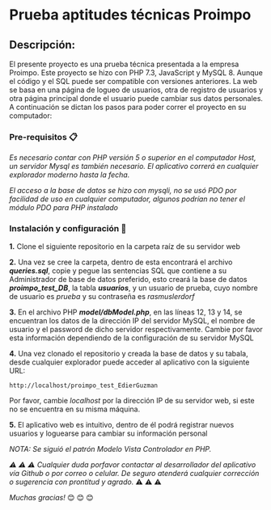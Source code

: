 
# Prueba aptitudes técnicas Proimpo

## Descripción:
El presente proyecto es una prueba técnica presentada a la empresa Proimpo.
Este proyecto se hizo con PHP 7.3, JavaScript y MySQL 8. Aunque el código y el SQL puede ser compatible con versiones anteriores.
La web se basa en una página de logueo de usuarios, otra de registro de usuarios y otra página principal donde el usuario puede cambiar sus datos personales.
A continuación se dictan los pasos para poder correr el proyecto en su computador:

### Pre-requisitos 📋

_Es necesario contar con PHP versión 5 o superior en el computador Host, un servidor Mysql es también necesario. El aplicativo correrá en cualquier explorador moderno hasta la fecha._

_El acceso a la base de datos se hizo con mysqli, no se usó PDO por facilidad de uso en cualquier computador, algunos podrían no tener el módulo PDO para PHP instalado_


### Instalación y configuración 🔧

**1.** Clone el siguiente repositorio en la carpeta raíz de su servidor web

**2.** Una vez se cree la carpeta, dentro de esta encontrará el archivo ***queries.sql***, copie y pegue las sentencias SQL que contiene a su Administrador de base de datos preferido, esto creará la base de datos ***proimpo_test_DB***, la tabla ***usuarios***, y un usuario de prueba, cuyo nombre de usuario es _prueba_ y su contraseña es _rasmuslerdorf_

**3.** En el archivo PHP ***model/dbModel.php***, en las líneas 12, 13 y 14, se encuentran los datos de la dirección IP del servidor MySQL, el nombre de usuario y el password de dicho servidor respectivamente. Cambie por favor esta información dependiendo de la configuración de su servidor MySQL

**4.** Una vez clonado el repositorio y creada la base de datos y su tabala, desde cualquier explorador puede acceder al aplicativo con la siguiente URL:
```
http://localhost/proimpo_test_EdierGuzman
```
Por favor, cambie _localhost_ por la dirección IP de su servidor web, si este no se encuentra en su misma máquina.

**5.** El aplicativo web es intuitivo, dentro de él podrá registrar nuevos usuarios y loguearse para cambiar su información personal



*NOTA: Se siguió el patrón Modelo Vista Controlador en PHP.*

*:warning: :warning: :warning: Cualquier duda porfavor contactar al desarrollador del aplicativo vía Github o por correo o celular. De seguro atenderá cualquier corrección o sugerencia con prontitud y agrado.* :warning: :warning: :warning:

*Muchas gracias!*  :blush:  :blush:  :blush:

